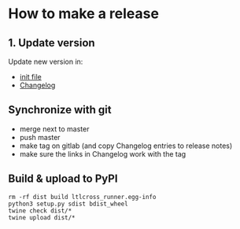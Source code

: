 # How to make a release

## 1. Update version
Update new version in:
 * [init file](ltlcross_runner/__init__.py)
 * [Changelog](CHANGELOG.md)
 
## Synchronize with git
 * merge next to master
 * push master
 * make tag on gitlab (and copy Changelog entries to release notes)
 * make sure the links in Changelog work with the tag
 
## Build & upload to PyPI
```
rm -rf dist build ltlcross_runner.egg-info
python3 setup.py sdist bdist_wheel
twine check dist/*
twine upload dist/*
```
